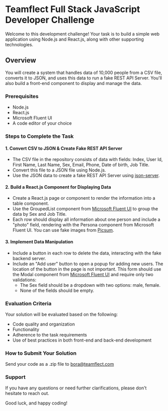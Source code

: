 # Teamflect Full Stack JavaScript Developer Challenge

Welcome to this development challenge! Your task is to build a simple web application using Node.js and React.js, along with other supporting technologies.

## Overview
You will create a system that handles data of 10,000 people from a CSV file, converts it to JSON, and uses this data to run a fake REST API Server. You'll also build a front-end component to display and manage the data.

### Prerequisites
- Node.js
- React.js
- Microsoft Fluent UI
- A code editor of your choice

### Steps to Complete the Task

#### 1. Convert CSV to JSON & Create Fake REST API Server
- The CSV file in the repository consists of data with fields: Index, User Id, First Name, Last Name, Sex, Email, Phone, Date of birth, Job Title.
- Convert this file to a JSON file using Node.js.
- Use the JSON data to create a fake REST API Server using [json-server](https://www.npmjs.com/package/json-server).

#### 2. Build a React.js Component for Displaying Data
- Create a React.js page or component to render the information into a table component.
- Use the GroupedList component from [Microsoft Fluent UI](https://developer.microsoft.com/en-us/fluentui#/controls/web/groupedlist) to group the data by Sex and Job Title.
- Each row should display all information about one person and include a "photo" field, rendering with the Persona component from Microsoft Fluent UI. You can use fake images from [Picsum](https://picsum.photos/).

#### 3. Implement Data Manipulation
- Include a button in each row to delete the data, interacting with the fake backend server.
- Include an "Add user" button to open a popup for adding new users. The location of the button in the page is not important. This form should use the Modal component from [Microsoft Fluent UI](https://developer.microsoft.com/en-us/fluentui#/controls/web/modal) and require only two validations:
  - The Sex field should be a dropdown with two options: male, female.
  - None of the fields should be empty.

### Evaluation Criteria
Your solution will be evaluated based on the following:
- Code quality and organization
- Functionality
- Adherence to the task requirements
- Use of best practices in both front-end and back-end development
  
### How to Submit Your Solution
Send your code as a .zip file to bora@teamflect.com

### Support
If you have any questions or need further clarifications, please don't hesitate to reach out.

Good luck, and happy coding!
